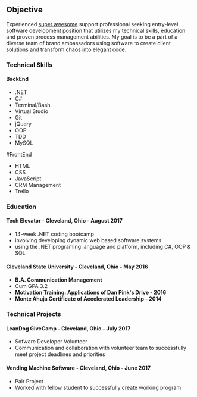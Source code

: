 ## Objective

Experienced [super awesome](url) support professional seeking entry-level software development position that utilizes my technical skills, education and proven process management abilities. My goal is to be a part of a diverse team of brand ambassadors using software to create client solutions and transform chaos into elegant code.

### Technical Skills
#### BackEnd
* .NET
* C#
* Terminal/Bash
* Virtual Studio
* Git
* jQuery
* OOP
* TDD
* MySQL

#FrontEnd
* HTML
* CSS
* JavaScript
* CRM Management
* Trello


### Education
#### Tech Elevator - Cleveland, Ohio - August 2017
* 14-week .NET coding bootcamp
* involving developing dynamic web based software systems
* using the .NET programing language and platform, including C#, OOP & SQL
#### Cleveland State University - Cleveland, Ohio - May 2016
* **B.A. Communication Management**
* Cum GPA 3.2
* **Motivation Training: Applications of Dan Pink's Drive - 2016**
* **Monte Ahuja Certificate of Accelerated Leadership - 2014**


### Technical Projects
#### LeanDog GiveCamp - Cleveland, Ohio - July 2017
* Sofware Developer Volunteer
* Communication and collaboration with volunteer team to successfully meet project deadlines and priorities
#### Vending Machine Software - Cleveland, Ohio - June 2017
* Pair Project
* Worked with fellow student to successfully create working program



<!-- Markdown is a lightweight and easy-to-use syntax for styling your writing. It includes conventions for 

```markdown
Syntax highlighted code block

# Header 1
## Header 2
### Header 3

- Bulleted
- List

1. Numbered
2. List

**Bold** and _Italic_ and `Code` text

[Link](url) and ![Image](src)
```

For more details see [GitHub Flavored Markdown](https://guides.github.com/features/mastering-markdown/).

### Jekyll Themes

Your Pages site will use the layout and styles from the Jekyll theme you have selected in your [repository settings](https://github.com/iSeaman/iSeaman.github.io/settings). The name of this theme is saved in the Jekyll `_config.yml` configuration file.

### Support or Contact

Having trouble with Pages? Check out our [documentation](https://help.github.com/categories/github-pages-basics/) or [contact support](https://github.com/contact) and we’ll help you sort it out.

You can use the [editor on GitHub](https://github.com/iSeaman/iSeaman.github.io/edit/master/README.md) to maintain and preview the content for your website in Markdown files.

Whenever you commit to this repository, GitHub Pages will run [Jekyll](https://jekyllrb.com/) to rebuild the pages in your site, from the content in your Markdown files.
-->
